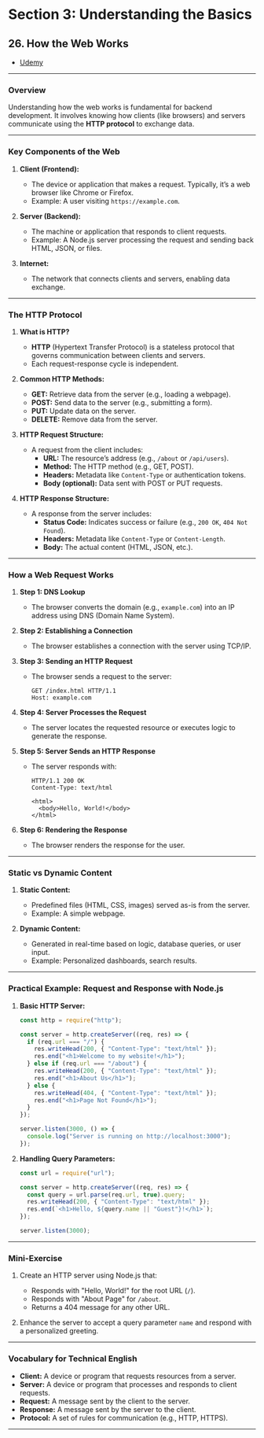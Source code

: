 # Section 3: Understanding the Basics

## **26. How the Web Works**

- [Udemy](https://www.udemy.com/course/nodejs-the-complete-guide/learn/lecture/11561884#overview)

---

### **Overview**

Understanding how the web works is fundamental for backend development. It involves knowing how clients (like browsers) and servers communicate using the **HTTP protocol** to exchange data.

---

### **Key Components of the Web**

1. **Client (Frontend):**

   - The device or application that makes a request. Typically, it’s a web browser like Chrome or Firefox.
   - Example: A user visiting `https://example.com`.

2. **Server (Backend):**

   - The machine or application that responds to client requests.
   - Example: A Node.js server processing the request and sending back HTML, JSON, or files.

3. **Internet:**
   - The network that connects clients and servers, enabling data exchange.

---

### **The HTTP Protocol**

1. **What is HTTP?**

   - **HTTP** (Hypertext Transfer Protocol) is a stateless protocol that governs communication between clients and servers.
   - Each request-response cycle is independent.

2. **Common HTTP Methods:**

   - **GET:** Retrieve data from the server (e.g., loading a webpage).
   - **POST:** Send data to the server (e.g., submitting a form).
   - **PUT:** Update data on the server.
   - **DELETE:** Remove data from the server.

3. **HTTP Request Structure:**

   - A request from the client includes:
     - **URL:** The resource’s address (e.g., `/about` or `/api/users`).
     - **Method:** The HTTP method (e.g., GET, POST).
     - **Headers:** Metadata like `Content-Type` or authentication tokens.
     - **Body (optional):** Data sent with POST or PUT requests.

4. **HTTP Response Structure:**
   - A response from the server includes:
     - **Status Code:** Indicates success or failure (e.g., `200 OK`, `404 Not Found`).
     - **Headers:** Metadata like `Content-Type` or `Content-Length`.
     - **Body:** The actual content (HTML, JSON, etc.).

---

### **How a Web Request Works**

1. **Step 1: DNS Lookup**

   - The browser converts the domain (e.g., `example.com`) into an IP address using DNS (Domain Name System).

2. **Step 2: Establishing a Connection**

   - The browser establishes a connection with the server using TCP/IP.

3. **Step 3: Sending an HTTP Request**

   - The browser sends a request to the server:
     ```http
     GET /index.html HTTP/1.1
     Host: example.com
     ```

4. **Step 4: Server Processes the Request**

   - The server locates the requested resource or executes logic to generate the response.

5. **Step 5: Server Sends an HTTP Response**

   - The server responds with:

     ```http
     HTTP/1.1 200 OK
     Content-Type: text/html

     <html>
       <body>Hello, World!</body>
     </html>
     ```

6. **Step 6: Rendering the Response**
   - The browser renders the response for the user.

---

### **Static vs Dynamic Content**

1. **Static Content:**

   - Predefined files (HTML, CSS, images) served as-is from the server.
   - Example: A simple webpage.

2. **Dynamic Content:**
   - Generated in real-time based on logic, database queries, or user input.
   - Example: Personalized dashboards, search results.

---

### **Practical Example: Request and Response with Node.js**

1. **Basic HTTP Server:**

   ```javascript
   const http = require("http");

   const server = http.createServer((req, res) => {
     if (req.url === "/") {
       res.writeHead(200, { "Content-Type": "text/html" });
       res.end("<h1>Welcome to my website!</h1>");
     } else if (req.url === "/about") {
       res.writeHead(200, { "Content-Type": "text/html" });
       res.end("<h1>About Us</h1>");
     } else {
       res.writeHead(404, { "Content-Type": "text/html" });
       res.end("<h1>Page Not Found</h1>");
     }
   });

   server.listen(3000, () => {
     console.log("Server is running on http://localhost:3000");
   });
   ```

2. **Handling Query Parameters:**

   ```javascript
   const url = require("url");

   const server = http.createServer((req, res) => {
     const query = url.parse(req.url, true).query;
     res.writeHead(200, { "Content-Type": "text/html" });
     res.end(`<h1>Hello, ${query.name || "Guest"}!</h1>`);
   });

   server.listen(3000);
   ```

---

### **Mini-Exercise**

1. Create an HTTP server using Node.js that:

   - Responds with "Hello, World!" for the root URL (`/`).
   - Responds with "About Page" for `/about`.
   - Returns a 404 message for any other URL.

2. Enhance the server to accept a query parameter `name` and respond with a personalized greeting.

---

### **Vocabulary for Technical English**

- **Client:** A device or program that requests resources from a server.
- **Server:** A device or program that processes and responds to client requests.
- **Request:** A message sent by the client to the server.
- **Response:** A message sent by the server to the client.
- **Protocol:** A set of rules for communication (e.g., HTTP, HTTPS).

---
